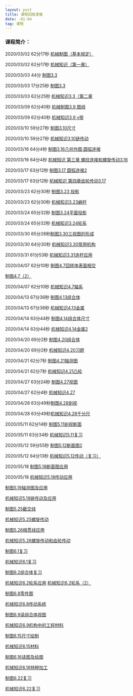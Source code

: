 ```yaml
---
layout: post
title: 课程回放录像
date: -01-04
tag: 课程
---
```


### 课程简介：


2020/03/02
62分17秒
[机械制图（基本规定）](https://h5.dingtalk.com/group-live-share/index.htm?encCid=d32e76b5a2bad93568b5edc3294c6f69&liveUuid=0dec9db3-d838-4f93-a3fb-a22daed1453a)  

2020/03/02
62分17秒
[机械知识（第一章）](https://h5.dingtalk.com/group-live-share/index.htm?encCid=d32e76b5a2bad93568b5edc3294c6f69&liveUuid=b8b0b4fd-87e7-4f4d-963c-171d148b6027) 

2020/03/03
44分
[制图3.3](https://h5.dingtalk.com/group-live-share/index.htm?encCid=d32e76b5a2bad93568b5edc3294c6f69&liveUuid=1afdb323-d1b5-4d70-96df-88b5f5422e34) 

2020/03/03
17分25秒
[制图3.3](https://h5.dingtalk.com/group-live-share/index.htm?encCid=d32e76b5a2bad93568b5edc3294c6f69&liveUuid=0f929f90-7135-4b06-b57c-0211ba2b9187) 

2020/03/03
62分25秒
[机械知识3.3（第二章
](https://h5.dingtalk.com/group-live-share/index.htm?encCid=d32e76b5a2bad93568b5edc3294c6f69&liveUuid=bc5eb73f-881f-43e9-8803-79b35b716afc) 

2020/03/09
62分40秒
[机械制图3.9 图线](https://h5.dingtalk.com/group-live-share/index.htm?encCid=d32e76b5a2bad93568b5edc3294c6f69&liveUuid=bc325f7d-a962-43e1-986d-4fe4a7fdd014)  

2020/03/09
62分40秒
[机械知识3.9 v带
](https://h5.dingtalk.com/group-live-share/index.htm?encCid=d32e76b5a2bad93568b5edc3294c6f69&liveUuid=6d5ca969-1788-4a57-a825-dbb516c28695) 

2020/03/10
59分27秒
[制图3.10尺寸](https://h5.dingtalk.com/group-live-share/index.htm?encCid=d32e76b5a2bad93568b5edc3294c6f69&liveUuid=f18dad39-567d-48e5-9373-c1123436f24e)  

2020/03/10
59分27秒
[机械知识3.10链传动
](https://h5.dingtalk.com/group-live-share/index.htm?encCid=d32e76b5a2bad93568b5edc3294c6f69&liveUuid=29faa96c-32f7-4161-b58c-332f5be567ce) 

2020/03/16
64分4秒
[制图3.16几何作图 圆弧连接](https://h5.dingtalk.com/group-live-share/index.htm?encCid=d32e76b5a2bad93568b5edc3294c6f69&liveUuid=a468e2ef-5035-4c26-ad14-77b93e329f95) 

2020/03/16
64分4秒
[机械知识 第三章 螺纹连接和螺旋传动3.16
](https://h5.dingtalk.com/group-live-share/index.htm?encCid=d32e76b5a2bad93568b5edc3294c6f69&liveUuid=b97ee09a-fa15-4800-94eb-ef8c776a9d60) 

2020/03/17
63分12秒
[制图3.17 圆弧连接2](https://h5.dingtalk.com/group-live-share/index.htm?encCid=d32e76b5a2bad93568b5edc3294c6f69&liveUuid=a443b75c-bc22-4257-a963-c3539e49d0b3)  

2020/03/17
63分12秒
[机械知识 第四章齿轮传动3.17
](https://h5.dingtalk.com/group-live-share/index.htm?encCid=d32e76b5a2bad93568b5edc3294c6f69&liveUuid=ce5a91c2-0174-4472-99df-bc6888003d48) 

2020/03/23
62分30秒
[制图3.23 投影](https://h5.dingtalk.com/group-live-share/index.htm?encCid=d32e76b5a2bad93568b5edc3294c6f69&liveUuid=1bec8983-af76-41dc-9f3d-a5179eb3cd25) 

2020/03/23
62分30秒
[机械知识3.23蜗杆
](https://h5.dingtalk.com/group-live-share/index.htm?encCid=d32e76b5a2bad93568b5edc3294c6f69&liveUuid=4713f659-c8ae-4b80-ae4c-1ad45d3d0b8e) 

2020/03/24
65分32秒
[制图3.24平面投影](https://h5.dingtalk.com/group-live-share/index.htm?encCid=d32e76b5a2bad93568b5edc3294c6f69&liveUuid=50c84851-6b2e-48d9-bb20-2a7db666cfe8)  

2020/03/24
65分32秒
[机械知识3.24轮系
](https://h5.dingtalk.com/group-live-share/index.htm?encCid=d32e76b5a2bad93568b5edc3294c6f69&liveUuid=0522a1f3-f800-430b-8a22-bfef84cdfe9e) 

2020/03/30
65分28秒[制图3.30三视图的形成](https://h5.dingtalk.com/group-live-share/index.htm?encCid=d32e76b5a2bad93568b5edc3294c6f69&liveUuid=eb76db41-bd0f-4601-890e-b3fc1161d23b)  

2020/03/30
64分30秒
[机械知识3.30常用机构
](https://h5.dingtalk.com/group-live-share/index.htm?encCid=d32e76b5a2bad93568b5edc3294c6f69&liveUuid=59a2655d-9cf8-42cf-90bc-11ec39e93d3e) 

2020/03/31
61分53秒
[机械知识3.31连杆应用
](https://h5.dingtalk.com/group-live-share/index.htm?encCid=d32e76b5a2bad93568b5edc3294c6f69&liveUuid=0e48ad0a-9cba-442c-8f15-febc49e5df62) 

2020/04/07
62分10秒
[制图4.7回转体表面相交](https://h5.dingtalk.com/group-live-share/index.htm?encCid=d32e76b5a2bad93568b5edc3294c6f69&liveUuid=9efcd854-c60a-4a8d-8a16-7276ba3e214c)  

[制图4.7（2）](https://h5.dingtalk.com/group-live-share/index.htm?encCid=d32e76b5a2bad93568b5edc3294c6f69&liveUuid=dc2fa377-9b52-4023-ab90-766a8746223d)  

2020/04/07
62分10秒
[机械知识4.7轴系
](https://h5.dingtalk.com/group-live-share/index.htm?encCid=d32e76b5a2bad93568b5edc3294c6f69&liveUuid=884cacbf-b02d-4cb7-ab6f-d5e57e1cc240) 

2020/04/13
67分36秒
[制图4.13组合体](https://h5.dingtalk.com/group-live-share/index.htm?encCid=d32e76b5a2bad93568b5edc3294c6f69&liveUuid=2303a509-0429-4249-900e-aed3ce75772a) 

2020/04/13
67分36秒
[机械知识4.13金属
](https://h5.dingtalk.com/group-live-share/index.htm?encCid=d32e76b5a2bad93568b5edc3294c6f69&liveUuid=50af504b-808e-431a-b7ef-4fb0f177ea90) 

2020/04/14
63分44秒
[制图4.14组合体尺寸](https://h5.dingtalk.com/group-live-share/index.htm?encCid=d32e76b5a2bad93568b5edc3294c6f69&liveUuid=df2f97d3-d609-46b1-a0e6-a893bd98bcda) 

2020/04/14
63分44秒
[机械知识4.14金属2
](https://h5.dingtalk.com/group-live-share/index.htm?encCid=d32e76b5a2bad93568b5edc3294c6f69&liveUuid=e560117c-9709-442a-be03-23e6bb3e3efa) 

2020/04/20
69分2秒
[制图4.20组合体](https://h5.dingtalk.com/group-live-share/index.htm?encCid=d32e76b5a2bad93568b5edc3294c6f69&liveUuid=3c179a65-8e5a-4123-a7a6-128e96f85f1f) 

2020/04/20
69分2秒
[机械知识4.20习题
](https://h5.dingtalk.com/group-live-share/index.htm?encCid=d32e76b5a2bad93568b5edc3294c6f69&liveUuid=e60febfc-5ace-4b27-8b76-f23fd06a6dbe) 

2020/04/21
62分7秒
[制图4.21轴测图](https://h5.dingtalk.com/group-live-share/index.htm?encCid=d32e76b5a2bad93568b5edc3294c6f69&liveUuid=bbc588df-c166-4d48-9f1c-24169f789fa0) 

2020/04/21
62分7秒
[机械知识4.21凸轮
](https://h5.dingtalk.com/group-live-share/index.htm?encCid=d32e76b5a2bad93568b5edc3294c6f69&liveUuid=d165d2a4-68d7-459f-991b-314b037e51ec) 

2020/04/27
63分24秒
[制图4.27视图](https://h5.dingtalk.com/group-live-share/index.htm?encCid=d32e76b5a2bad93568b5edc3294c6f69&liveUuid=c2ea86a6-14cd-4c0d-b8a8-90027577f91d)  

2020/04/27
62分4秒
[机械知识4.27](https://h5.dingtalk.com/group-live-share/index.htm?encCid=d32e76b5a2bad93568b5edc3294c6f69&liveUuid=b522d31f-747b-4de4-a435-fd19e88656cf) 

2020/04/28
63分49秒[制图4.28剖视](https://h5.dingtalk.com/group-live-share/index.htm?encCid=d32e76b5a2bad93568b5edc3294c6f69&liveUuid=8fb0ea0b-a585-4783-8c25-edaf9a8539b2)  

2020/04/28
63分49秒[机械知识4.28千分尺
](https://h5.dingtalk.com/group-live-share/index.htm?encCid=d32e76b5a2bad93568b5edc3294c6f69&liveUuid=3427db69-f10a-44c8-a67e-e2c028f92332) 

2020/05/11
62分14秒
[制图5.11剖视断面](https://h5.dingtalk.com/group-live-share/index.htm?encCid=d32e76b5a2bad93568b5edc3294c6f69&liveUuid=0d4d9503-8ae2-4dd4-8645-93f83c2729d3)  

2020/05/11
63分34秒
[机械知识5.11复习
](https://h5.dingtalk.com/group-live-share/index.htm?encCid=d32e76b5a2bad93568b5edc3294c6f69&liveUuid=f58c239b-d545-4f64-aec4-a0156392de36) 

2020/05/12
59分55秒
[制图5.12断面图2](https://h5.dingtalk.com/group-live-share/index.htm?encCid=d32e76b5a2bad93568b5edc3294c6f69&liveUuid=a3448725-0f2a-44bb-a30e-5b1bf110a41f)  

2020/05/12
64分13秒
[机械知识5.12传动（复习）](https://h5.dingtalk.com/group-live-share/index.htm?encCid=d32e76b5a2bad93568b5edc3294c6f69&liveUuid=4bea270e-ea96-47a4-abb0-cb1289b3b884) 

2020/05/18
[制图5.18断面图应用](https://h5.dingtalk.com/group-live-share/index.htm?encCid=d32e76b5a2bad93568b5edc3294c6f69&liveUuid=67b7267d-fcec-4fe4-8cf9-522fb22ce766) 

2020/05/18
[机械知识5.18传动应用](https://h5.dingtalk.com/group-live-share/index.htm?encCid=d32e76b5a2bad93568b5edc3294c6f69&liveUuid=c381cb3a-e53c-4d0a-8a80-e3c8800597be)  


[制图5.19轴测图及应用](https://h5.dingtalk.com/group-live-share/index.htm?encCid=d32e76b5a2bad93568b5edc3294c6f69&liveUuid=52c53c8b-2729-4e70-b077-a6bc39747bc5) 

[机械知识5.19链传动及应用](https://h5.dingtalk.com/group-live-share/index.htm?encCid=d32e76b5a2bad93568b5edc3294c6f69&liveUuid=fa90ed40-db00-44c4-9e79-2d864e18445c)

[制图5.25截交线](https://h5.dingtalk.com/group-live-share/index.htm?encCid=d32e76b5a2bad93568b5edc3294c6f69&liveUuid=8a7a0403-51fa-4f48-bf86-54753cf97504)

[机械知识5.25螺旋传动](https://h5.dingtalk.com/group-live-share/index.htm?encCid=d32e76b5a2bad93568b5edc3294c6f69&liveUuid=77adee81-df6a-4673-bb29-5345fed11e82)

[制图5.26相贯线应用](https://h5.dingtalk.com/group-live-share/index.htm?encCid=d32e76b5a2bad93568b5edc3294c6f69&liveUuid=16acd65e-3678-4cee-9e5d-7c8a3a883d6a)

[机械知识5.26螺旋传动和齿轮传动](https://h5.dingtalk.com/group-live-share/index.htm?encCid=d32e76b5a2bad93568b5edc3294c6f69&liveUuid=c3827043-b9ed-4595-ae40-c7be2ca331e6)

[制图6.1复习](https://h5.dingtalk.com/group-live-share/index.htm?encCid=d32e76b5a2bad93568b5edc3294c6f69&liveUuid=eee62853-4c26-4d68-9a91-d14f2b3fefba)

[机械知识6.1复习](https://h5.dingtalk.com/group-live-share/index.htm?encCid=d32e76b5a2bad93568b5edc3294c6f69&liveUuid=129e244c-406a-4d91-94dd-49d29d4f666a)

[制图6.2组合体复习](https://h5.dingtalk.com/group-live-share/index.htm?encCid=d32e76b5a2bad93568b5edc3294c6f69&liveUuid=48ce4c78-dd2e-4ac4-9b69-5a5e9ca91511)

[机械知识6.2轮系应用](https://h5.dingtalk.com/group-live-share/index.htm?encCid=d32e76b5a2bad93568b5edc3294c6f69&liveUuid=f7c88395-9e0b-44e0-96fa-061b15aae3e6)
[机械知识6.2轮系（2）](https://h5.dingtalk.com/group-live-share/index.htm?encCid=d32e76b5a2bad93568b5edc3294c6f69&liveUuid=13ce680f-319f-4500-97d8-6a2bc4949f73)

[制图6.8零件图](https://h5.dingtalk.com/group-live-share/index.htm?encCid=d32e76b5a2bad93568b5edc3294c6f69&liveUuid=4a00feab-1a09-40c8-a819-740180810e0d)

[机械知识6.8传动系统](https://h5.dingtalk.com/group-live-share/index.htm?encCid=d32e76b5a2bad93568b5edc3294c6f69&liveUuid=38f57045-45b4-42ed-b3b8-1451b5011e1b)

[制图6.9读组合体视图](https://h5.dingtalk.com/group-live-share/index.htm?encCid=d32e76b5a2bad93568b5edc3294c6f69&liveUuid=ec97bbd8-32f2-4573-99b6-760dec68d070)

[机械知识6.9机构中的工程材料](https://h5.dingtalk.com/group-live-share/index.htm?encCid=d32e76b5a2bad93568b5edc3294c6f69&liveUuid=8dfcd4e2-3972-47b0-9919-fd6f2df05579)

[制图6.15尺寸绘制](https://h5.dingtalk.com/group-live-share/index.htm?encCid=d32e76b5a2bad93568b5edc3294c6f69&liveUuid=b99eca98-185e-40b2-9573-57ce4e0c2e1f)

[机械知识6.15材料](https://h5.dingtalk.com/group-live-share/index.htm?encCid=d32e76b5a2bad93568b5edc3294c6f69&liveUuid=8555058e-53d4-4ccd-91c8-f0a6f3aea4c2)

[制图6.16读图及绘图](https://h5.dingtalk.com/group-live-share/index.htm?encCid=d32e76b5a2bad93568b5edc3294c6f69&liveUuid=bb567df9-66a7-4af3-bb38-e8bf2e242c8d)

[机械知识6.16特种加工](https://h5.dingtalk.com/group-live-share/index.htm?encCid=d32e76b5a2bad93568b5edc3294c6f69&liveUuid=2b32de97-4de4-432c-af61-f1409d70de0c)

[制图6.22复习](https://h5.dingtalk.com/group-live-share/index.htm?encCid=d32e76b5a2bad93568b5edc3294c6f69&liveUuid=f60b5c4d-9277-488c-9dff-d880371e3b88)

[机械知识6.22复习](https://h5.dingtalk.com/group-live-share/index.htm?encCid=d32e76b5a2bad93568b5edc3294c6f69&liveUuid=475cd043-ee07-4844-949a-dd26ab4d55ad)












